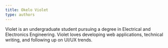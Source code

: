 ```yaml
---
title: Okelo Violet
type: authors
---
```

Violet is an undergraduate student pursuing a degree in Electrical and Electronics Engineering. Violet loves developing web applications, technical writing, and following up on UI/UX trends.
